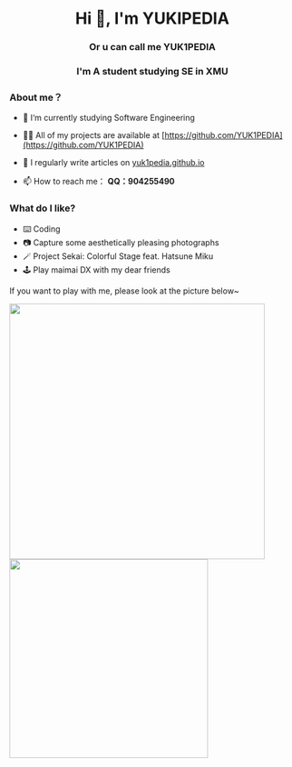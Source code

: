 <h1 align="center">Hi 👋, I'm YUKIPEDIA</h1>
<h3 align="center">Or u can call me YUK1PEDIA</h3>
<h3 align="center">I'm A student studying SE in XMU</h3>

### About me？

- 🌱 I‘m currently studying Software Engineering

- 👨‍💻 All of my projects are available at [https://github.com/YUK1PEDIA](https://github.com/YUK1PEDIA)

- 📝 I regularly write articles on [yuk1pedia.github.io](yuk1pedia.github.io)

- 📫 How to reach me： **QQ：904255490**



### What do I like?

- ⌨️ Coding
- 📷 Capture some aesthetically pleasing photographs
- 🪄 Project Sekai: Colorful Stage feat. Hatsune Miku
- 🕹️ Play maimai DX with my dear friends

If you want to play with me, please look at the picture below~

<img src="https://s2.loli.net/2025/02/28/cLwKRUtVmYjJANg.png" width="450"><img src="https://s2.loli.net/2025/02/28/EFjz8KJR6TsCw3Q.jpg" width="350">   

